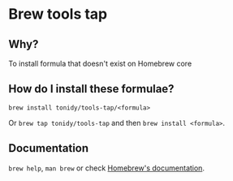 # Brew tools tap

## Why?

To install formula that doesn't exist on Homebrew core

## How do I install these formulae?

`brew install tonidy/tools-tap/<formula>`

Or `brew tap tonidy/tools-tap` and then `brew install <formula>`.

## Documentation

`brew help`, `man brew` or check [Homebrew's documentation](https://docs.brew.sh).
